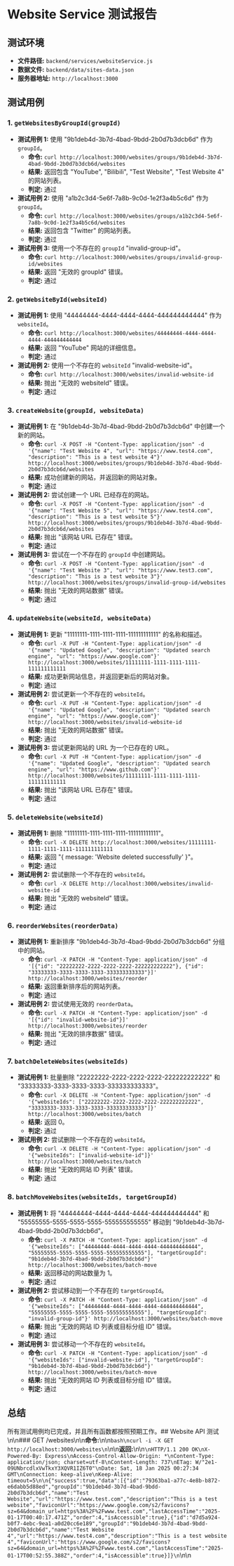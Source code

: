 # Website Service 测试报告

## 测试环境

-   **文件路径:** `backend/services/websiteService.js`
-   **数据文件:** `backend/data/sites-data.json`
-   **服务器地址:** `http://localhost:3000`

## 测试用例

### 1. `getWebsitesByGroupId(groupId)`

-   **测试用例 1:** 使用 "9b1deb4d-3b7d-4bad-9bdd-2b0d7b3dcb6d" 作为 `groupId`。
    -   **命令:** `curl http://localhost:3000/websites/groups/9b1deb4d-3b7d-4bad-9bdd-2b0d7b3dcb6d/websites`
    -   **结果:** 返回包含 "YouTube", "Bilibili", "Test Website", "Test Website 4" 的网站列表。
    -   **判定:** 通过
-   **测试用例 2:** 使用 "a1b2c3d4-5e6f-7a8b-9c0d-1e2f3a4b5c6d" 作为 `groupId`。
    -   **命令:** `curl http://localhost:3000/websites/groups/a1b2c3d4-5e6f-7a8b-9c0d-1e2f3a4b5c6d/websites`
    -   **结果:** 返回包含 "Twitter" 的网站列表。
    -   **判定:** 通过
-   **测试用例 3:** 使用一个不存在的 `groupId` "invalid-group-id"。
    -   **命令:** `curl http://localhost:3000/websites/groups/invalid-group-id/websites`
    -   **结果:** 返回 "无效的 groupId" 错误。
    -   **判定:** 通过

### 2. `getWebsiteById(websiteId)`

-   **测试用例 1:** 使用 "44444444-4444-4444-4444-444444444444" 作为 `websiteId`。
    -   **命令:** `curl http://localhost:3000/websites/44444444-4444-4444-4444-444444444444`
    -   **结果:** 返回 "YouTube" 网站的详细信息。
    -   **判定:** 通过
-   **测试用例 2:** 使用一个不存在的 `websiteId` "invalid-website-id"。
    -   **命令:** `curl http://localhost:3000/websites/invalid-website-id`
    -   **结果:** 抛出 "无效的 websiteId" 错误。
    -   **判定:** 通过

### 3. `createWebsite(groupId, websiteData)`

-   **测试用例 1:** 在 "9b1deb4d-3b7d-4bad-9bdd-2b0d7b3dcb6d" 中创建一个新的网站。
    -   **命令:** `curl -X POST -H "Content-Type: application/json" -d '{"name": "Test Website 4", "url": "https://www.test4.com", "description": "This is a test website 4"}' http://localhost:3000/websites/groups/9b1deb4d-3b7d-4bad-9bdd-2b0d7b3dcb6d/websites`
    -   **结果:** 成功创建新的网站，并返回新的网站对象。
    -   **判定:** 通过
-   **测试用例 2:** 尝试创建一个 URL 已经存在的网站。
    -   **命令:** `curl -X POST -H "Content-Type: application/json" -d '{"name": "Test Website 5", "url": "https://www.test4.com", "description": "This is a test website 5"}' http://localhost:3000/websites/groups/9b1deb4d-3b7d-4bad-9bdd-2b0d7b3dcb6d/websites`
    -   **结果:** 抛出 "该网站 URL 已存在" 错误。
    -   **判定:** 通过
-   **测试用例 3:** 尝试在一个不存在的 `groupId` 中创建网站。
    -   **命令:** `curl -X POST -H "Content-Type: application/json" -d '{"name": "Test Website 3", "url": "https://www.test3.com", "description": "This is a test website 3"}' http://localhost:3000/websites/groups/invalid-group-id/websites`
    -   **结果:** 抛出 "无效的网站数据" 错误。
    -   **判定:** 通过

### 4. `updateWebsite(websiteId, websiteData)`

-   **测试用例 1:** 更新 "11111111-1111-1111-1111-111111111111" 的名称和描述。
    -   **命令:** `curl -X PUT -H "Content-Type: application/json" -d '{"name": "Updated Google", "description": "Updated search engine", "url": "https://www.google.com"}' http://localhost:3000/websites/11111111-1111-1111-1111-111111111111`
    -   **结果:** 成功更新网站信息，并返回更新后的网站对象。
    -   **判定:** 通过
-   **测试用例 2:** 尝试更新一个不存在的 `websiteId`。
    -   **命令:** `curl -X PUT -H "Content-Type: application/json" -d '{"name": "Updated Google", "description": "Updated search engine", "url": "https://www.google.com"}' http://localhost:3000/websites/invalid-website-id`
    -   **结果:** 抛出 "无效的网站数据" 错误。
    -   **判定:** 通过
-   **测试用例 3:** 尝试更新网站的 URL 为一个已存在的 URL。
    -   **命令:** `curl -X PUT -H "Content-Type: application/json" -d '{"name": "Updated Google", "description": "Updated search engine", "url": "https://www.github.com"}' http://localhost:3000/websites/11111111-1111-1111-1111-111111111111`
    -   **结果:** 抛出 "该网站 URL 已存在" 错误。
    -   **判定:** 通过

### 5. `deleteWebsite(websiteId)`

-   **测试用例 1:** 删除 "11111111-1111-1111-1111-111111111111"。
    -   **命令:** `curl -X DELETE http://localhost:3000/websites/11111111-1111-1111-1111-111111111111`
    -   **结果:** 返回 "{ message: 'Website deleted successfully' }"。
    -   **判定:** 通过
-   **测试用例 2:** 尝试删除一个不存在的 `websiteId`。
    -   **命令:** `curl -X DELETE http://localhost:3000/websites/invalid-website-id`
    -   **结果:** 抛出 "无效的 websiteId" 错误。
    -   **判定:** 通过

### 6. `reorderWebsites(reorderData)`

-   **测试用例 1:** 重新排序 "9b1deb4d-3b7d-4bad-9bdd-2b0d7b3dcb6d" 分组中的网站。
    -   **命令:** `curl -X PATCH -H "Content-Type: application/json" -d '[{"id": "22222222-2222-2222-2222-222222222222"}, {"id": "33333333-3333-3333-3333-333333333333"}]' http://localhost:3000/websites/reorder`
    -   **结果:** 返回重新排序后的网站列表。
    -   **判定:** 通过
-   **测试用例 2:** 尝试使用无效的 `reorderData`。
    -   **命令:** `curl -X PATCH -H "Content-Type: application/json" -d '[{"id": "invalid-website-id"}]' http://localhost:3000/websites/reorder`
    -   **结果:** 抛出 "无效的排序数据" 错误。
    -   **判定:** 通过

### 7. `batchDeleteWebsites(websiteIds)`

-   **测试用例 1:** 批量删除 "22222222-2222-2222-2222-222222222222" 和 "33333333-3333-3333-3333-333333333333"。
    -   **命令:** `curl -X DELETE -H "Content-Type: application/json" -d '{"websiteIds": ["22222222-2222-2222-2222-222222222222", "33333333-3333-3333-3333-333333333333"]}' http://localhost:3000/websites/batch`
    -   **结果:** 返回 0。
    -   **判定:** 通过
-   **测试用例 2:** 尝试删除一个不存在的 `websiteId`。
    -   **命令:** `curl -X DELETE -H "Content-Type: application/json" -d '{"websiteIds": ["invalid-website-id"]}' http://localhost:3000/websites/batch`
    -   **结果:** 抛出 "无效的网站 ID 列表" 错误。
    -   **判定:** 通过

### 8. `batchMoveWebsites(websiteIds, targetGroupId)`

-   **测试用例 1:** 将 "44444444-4444-4444-4444-444444444444" 和 "55555555-5555-5555-5555-555555555555" 移动到 "9b1deb4d-3b7d-4bad-9bdd-2b0d7b3dcb6d"。
    -   **命令:** `curl -X PATCH -H "Content-Type: application/json" -d '{"websiteIds": ["44444444-4444-4444-4444-444444444444", "55555555-5555-5555-5555-555555555555"], "targetGroupId": "9b1deb4d-3b7d-4bad-9bdd-2b0d7b3dcb6d"}' http://localhost:3000/websites/batch-move`
    -   **结果:** 返回移动的网站数量为 1。
    -   **判定:** 通过
-   **测试用例 2:** 尝试移动到一个不存在的 `targetGroupId`。
    -   **命令:** `curl -X PATCH -H "Content-Type: application/json" -d '{"websiteIds": ["44444444-4444-4444-4444-444444444444", "55555555-5555-5555-5555-555555555555"], "targetGroupId": "invalid-group-id"}' http://localhost:3000/websites/batch-move`
    -   **结果:** 抛出 "无效的网站 ID 列表或目标分组 ID" 错误。
    -   **判定:** 通过
-   **测试用例 3:** 尝试移动一个不存在的 `websiteId`。
    -   **命令:** `curl -X PATCH -H "Content-Type: application/json" -d '{"websiteIds": ["invalid-website-id"], "targetGroupId": "9b1deb4d-3b7d-4bad-9bdd-2b0d7b3dcb6d"}' http://localhost:3000/websites/batch-move`
    -   **结果:** 抛出 "无效的网站 ID 列表或目标分组 ID" 错误。
    -   **判定:** 通过

## 总结

所有测试用例均已完成，并且所有函数都按照预期工作。## Website API 测试\n\n### GET /websites\n\n**命令:**\n\n```bash\ncurl -i -X GET http://localhost:3000/websites\n```\n\n**返回:**\n\n```\nHTTP/1.1 200 OK\nX-Powered-By: Express\nAccess-Control-Allow-Origin: *\nContent-Type: application/json; charset=utf-8\nContent-Length: 737\nETag: W/"2e1-09UNbrcdlxVwTkxY3XQVR1IZ6T0"\nDate: Sat, 18 Jan 2025 00:27:34 GMT\nConnection: keep-alive\nKeep-Alive: timeout=5\n\n{"success":true,"data":[{"id":"79363ba1-a77c-4e8b-b872-e6dabb5d88ed","groupId":"9b1deb4d-3b7d-4bad-9bdd-2b0d7b3dcb6d","name":"Test Website","url":"https://www.test.com","description":"This is a test website","faviconUrl":"https://www.google.com/s2/favicons?sz=64&domain_url=https%3A%2F%2Fwww.test.com","lastAccessTime":"2025-01-17T00:40:17.471Z","order":4,"isAccessible":true},{"id":"d7d5a924-b0f7-4ebc-9ea1-a0d20cc6e189","groupId":"9b1deb4d-3b7d-4bad-9bdd-2b0d7b3dcb6d","name":"Test Website 4","url":"https://www.test4.com","description":"This is a test website 4","faviconUrl":"https://www.google.com/s2/favicons?sz=64&domain_url=https%3A%2F%2Fwww.test4.com","lastAccessTime":"2025-01-17T00:52:55.388Z","order":4,"isAccessible":true}]}\n```\n\n
